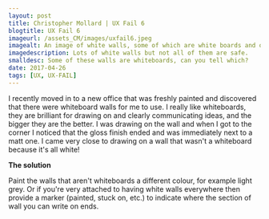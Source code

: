 ```yaml
---
layout: post
title: Christopher Mollard | UX Fail 6
blogtitle: UX Fail 6
imageurl: /assets_CM/images/uxfail6.jpeg
imagealt: An image of white walls, some of which are white boards and others which are not
imagedescription: Lots of white walls but not all of them are safe.
smalldesc: Some of these walls are whiteboards, can you tell which?
date: 2017-04-26
tags: [UX, UX-FAIL]
---
```

<p>
I recently moved in to a new office that was freshly painted and discovered that there were whiteboard walls for me to use. I really like whiteboards, they are brilliant for drawing on and clearly communicating ideas, and the bigger they are the better. I was drawing on the wall and when I got to the corner I noticed that the gloss finish ended and was immediately next to a matt one. I came very close to drawing on a wall that wasn't a whiteboard because it's all white!
</p>
<p>
<strong>
The solution
</strong>
</p>
<p>
Paint the walls that aren't whiteboards a different colour, for example light grey. Or if you're very attached to having white walls everywhere then provide a marker (painted, stuck on, etc.) to indicate where the section of wall you can write on ends.
</p>